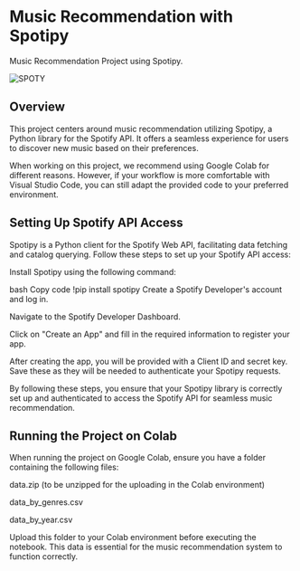 # Music Recommendation with Spotipy
Music Recommendation Project using Spotipy. 

![SPOTY](https://github.com/luciaokay/DataMining2023/assets/151770842/c28c86dd-0b2c-49db-b69a-0ef56ecd0c16)

## Overview
This project centers around music recommendation utilizing Spotipy, a Python library for the Spotify API. It offers a seamless experience for users to discover new music based on their preferences.

When working on this project, we recommend using Google Colab for different reasons. 
However, if your workflow is more comfortable with Visual Studio Code, you can still adapt the provided code to your preferred environment.

## Setting Up Spotify API Access
Spotipy is a Python client for the Spotify Web API, facilitating data fetching and catalog querying. 
Follow these steps to set up your Spotify API access:

Install Spotipy using the following command:

bash
Copy code
!pip install spotipy
Create a Spotify Developer's account and log in.

Navigate to the Spotify Developer Dashboard.

Click on "Create an App" and fill in the required information to register your app.

After creating the app, you will be provided with a Client ID and secret key. Save these as they will be needed to authenticate your Spotipy requests.

By following these steps, you ensure that your Spotipy library is correctly set up and authenticated to access the Spotify API for seamless music recommendation.

## Running the Project on Colab
When running the project on Google Colab, ensure you have a folder containing the following files:

data.zip (to be unzipped for the uploading in the Colab environment)

data_by_genres.csv

data_by_year.csv

Upload this folder to your Colab environment before executing the notebook. This data is essential for the music recommendation system to function correctly.
